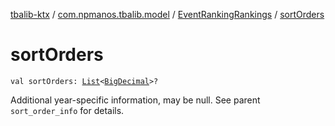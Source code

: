 [tbalib-ktx](../../index.md) / [com.npmanos.tbalib.model](../index.md) / [EventRankingRankings](index.md) / [sortOrders](./sort-orders.md)

# sortOrders

`val sortOrders: `[`List`](https://kotlinlang.org/api/latest/jvm/stdlib/kotlin.collections/-list/index.html)`<`[`BigDecimal`](https://docs.oracle.com/javase/6/docs/api/java/math/BigDecimal.html)`>?`

Additional year-specific information, may be null. See parent `sort_order_info` for details.

